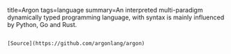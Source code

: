 title=Argon
tags=language
summary=An interpreted multi-paradigm dynamically typed programming language, with syntax is mainly influenced by Python, Go and Rust.
~~~~~~

[Source](https://github.com/argonlang/argon)

